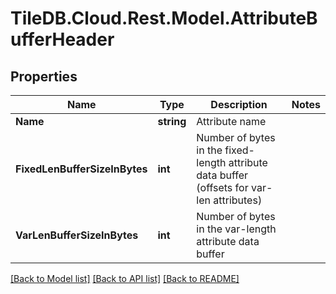 
# TileDB.Cloud.Rest.Model.AttributeBufferHeader

## Properties

Name | Type | Description | Notes
------------ | ------------- | ------------- | -------------
**Name** | **string** | Attribute name | 
**FixedLenBufferSizeInBytes** | **int** | Number of bytes in the fixed-length attribute data buffer (offsets for var-len attributes) | 
**VarLenBufferSizeInBytes** | **int** | Number of bytes in the var-length attribute data buffer | 

[[Back to Model list]](../README.md#documentation-for-models)
[[Back to API list]](../README.md#documentation-for-api-endpoints)
[[Back to README]](../README.md)

